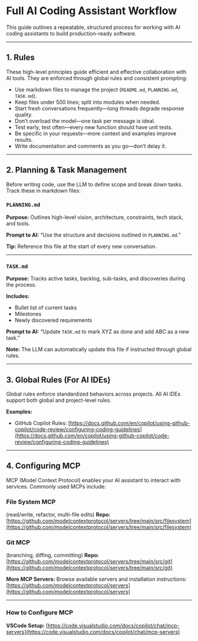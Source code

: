 # Full AI Coding Assistant Workflow

This guide outlines a repeatable, structured process for working with AI coding assistants to build production-ready software.

---

## 1. Rules

These high-level principles guide efficient and effective collaboration with AI tools. They are enforced through global rules and consistent prompting:

* Use markdown files to manage the project (`README.md`, `PLANNING.md`, `TASK.md`).
* Keep files under 500 lines; split into modules when needed.
* Start fresh conversations frequently—long threads degrade response quality.
* Don’t overload the model—one task per message is ideal.
* Test early, test often—every new function should have unit tests.
* Be specific in your requests—more context and examples improve results.
* Write documentation and comments as you go—don’t delay it.

---

## 2. Planning & Task Management

Before writing code, use the LLM to define scope and break down tasks. Track these in markdown files:

### `PLANNING.md`

**Purpose:**
Outlines high-level vision, architecture, constraints, tech stack, and tools.

**Prompt to AI:**
“Use the structure and decisions outlined in `PLANNING.md`.”

**Tip:**
Reference this file at the start of every new conversation.

---

### `TASK.md`

**Purpose:**
Tracks active tasks, backlog, sub-tasks, and discoveries during the process.

**Includes:**

* Bullet list of current tasks
* Milestones
* Newly discovered requirements

**Prompt to AI:**
“Update `TASK.md` to mark XYZ as done and add ABC as a new task.”

**Note:**
The LLM can automatically update this file if instructed through global rules.

---

## 3. Global Rules (For AI IDEs)

Global rules enforce standardized behaviors across projects. All AI IDEs support both global and project-level rules.

**Examples:**

* GitHub Copilot Rules:
  [https://docs.github.com/en/copilot/using-github-copilot/code-review/configuring-coding-guidelines](https://docs.github.com/en/copilot/using-github-copilot/code-review/configuring-coding-guidelines)

---

## 4. Configuring MCP

MCP (Model Context Protocol) enables your AI assistant to interact with services. Commonly used MCPs include:

### File System MCP

(read/write, refactor, multi-file edits)
**Repo:**
[https://github.com/modelcontextprotocol/servers/tree/main/src/filesystem](https://github.com/modelcontextprotocol/servers/tree/main/src/filesystem)

### Git MCP

(branching, diffing, committing)
**Repo:**
[https://github.com/modelcontextprotocol/servers/tree/main/src/git](https://github.com/modelcontextprotocol/servers/tree/main/src/git)

**More MCP Servers:**
Browse available servers and installation instructions:
[https://github.com/modelcontextprotocol/servers](https://github.com/modelcontextprotocol/servers)

---

### How to Configure MCP

**VSCode Setup:**
[https://code.visualstudio.com/docs/copilot/chat/mcp-servers](https://code.visualstudio.com/docs/copilot/chat/mcp-servers)
